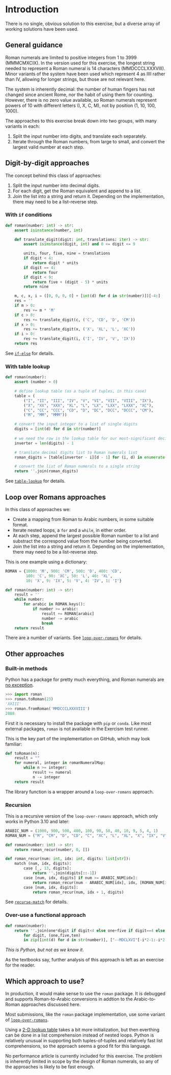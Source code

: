 # Introduction

There is no single, obvious solution to this exercise, but a diverse array of working solutions have been used.

## General guidance

Roman numerals are limited to positive integers from 1 to 3999 (MMMCMXCIX).
In the version used for this exercise, the longest string needed to represent a Roman numeral is 14 characters (MMDCCCLXXXVIII).
Minor variants of the system have been used which represent 4 as IIII rather than IV, allowing for longer strings, but those are not relevant here.

The system is inherently decimal: the number of human fingers has not changed since ancient Rome, nor the habit of using them for counting.
However, there is no zero value available, so Roman numerals represent powers of 10 with different letters (I, X, C, M), not by position (1, 10, 100, 1000).

The approaches to this exercise break down into two groups, with many variants in each:
1. Split the input number into digits, and translate each separately.
2. Iterate through the Roman numbers, from large to small, and convert the largest valid number at each step.

## Digit-by-digit approaches

The concept behind this class of approaches:
1.  Split the input number into decimal digits.
2.  For each digit, get the Roman equivalent and append to a list.
3.  Join the list into a string and return it.
Depending on the implementation, there may need to be a list-reverse step.

### With `if` conditions

```python
def roman(number: int) -> str:
    assert isinstance(number, int)

    def translate_digit(digit: int, translations: iter) -> str:
        assert isinstance(digit, int) and 0 <= digit <= 9

        units, four, five, nine = translations
        if digit < 4:
            return digit * units
        if digit == 4:
            return four
        if digit < 9:
            return five + (digit - 5) * units
        return nine

    m, c, x, i = ([0, 0, 0, 0] + [int(d) for d in str(number)])[-4:]
    res = ''
    if m > 0:
        res += m * 'M'
    if c > 0:
        res += translate_digit(c, ('C', 'CD', 'D', 'CM'))
    if x > 0:
        res += translate_digit(x, ('X', 'XL', 'L', 'XC'))
    if i > 0:
        res += translate_digit(i, ('I', 'IV', 'V', 'IX'))
    return res
```

See [`if-else`][if-else] for details.

### With table lookup

```python
def roman(number):
    assert (number > 0)

    # define lookup table (as a tuple of tuples, in this case)
    table = (
        ("I", "II", "III", "IV", "V", "VI", "VII", "VIII", "IX"),
        ("X", "XX", "XXX", "XL", "L", "LX", "LXX", "LXXX", "XC"),
        ("C", "CC", "CCC", "CD", "D", "DC", "DCC", "DCCC", "CM"),
        ("M", "MM", "MMM"))

    # convert the input integer to a list of single digits
    digits = [int(d) for d in str(number)]
    
    # we need the row in the lookup table for our most-significant decimal digit
    inverter = len(digits) - 1 

    # translate decimal digits list to Roman numerals list
    roman_digits = [table[inverter - i][d - 1] for (i, d) in enumerate(digits) if d != 0]

    # convert the list of Roman numerals to a single string
    return ''.join(roman_digits)
```

See [`table-lookup`][table-lookup] for details.


## Loop over Romans approaches

In this class of approaches we:
- Create a mapping from Roman to Arabic numbers, in some suitable format.
- Iterate nested loops, a `for` and a `while`, in either order.
- At each step, append the largest possible Roman number to a list and substract the correspond value from the number being converted.
- Join the list into a string and return it.
Depending on the implementation, there may need to be a list-reverse step.

This is one example using a dictionary:

```python
ROMAN = {1000: 'M', 900: 'CM', 500: 'D', 400: 'CD',
         100: 'C', 90: 'XC', 50: 'L', 40: 'XL',
         10: 'X', 9: 'IX', 5: 'V', 4: 'IV', 1: 'I'}

def roman(number: int) -> str:
    result = ''
    while number:
        for arabic in ROMAN.keys():
            if number >= arabic: 
                result += ROMAN[arabic]
                number -= arabic
                break
    return result
```

There are a number of variants.
See [`loop-over-romans`][loop-over-romans] for details.

## Other approaches

### Built-in methods

Python has a package for pretty much everything, and Roman numerals are [no exception][roman-module].

```python
>>> import roman
>>> roman.toRoman(23)
'XXIII'
>>> roman.fromRoman('MMDCCCLXXXVIII')
2888
```

First it is necessary to install the package with `pip` or `conda`.
Like most external packages, `roman` is not available in the Exercism test runner.

This is the key part of the implementation on GitHub, which may look familiar:

```python
def toRoman(n):
    result = ""
    for numeral, integer in romanNumeralMap:
        while n >= integer:
            result += numeral
            n -= integer
    return result
```

The library function is a wrapper around a `loop-over-romans` approach.

### Recursion

This is a recursive version of the `loop-over-romans` approach, which only works in Python 3.10 and later:

```python
ARABIC_NUM = (1000, 900, 500, 400, 100, 90, 50, 40, 10, 9, 5, 4, 1)
ROMAN_NUM = ("M", "CM", "D", "CD", "C", "XC", "L", "XL", "X", "IX", "V", "IV", "I")

def roman(number: int) -> str:
    return roman_recur(number, 0, [])

def roman_recur(num: int, idx: int, digits: list[str]):
    match (num, idx, digits):
        case [_, 13, digits]:
            return ''.join(digits[::-1])
        case [num, idx, digits] if num >= ARABIC_NUM[idx]:
            return roman_recur(num - ARABIC_NUM[idx], idx, [ROMAN_NUM[idx],] + digits)
        case [num, idx, digits]:
            return roman_recur(num, idx + 1, digits)
```

See  [`recurse-match`][recurse-match] for details.


### Over-use a functional approach

```python
def roman(number):
    return ''.join(one*digit if digit<4 else one+five if digit==4 else five+one*(digit-5) if digit<9 else one+ten
        for digit, (one,five,ten)
        in zip([int(d) for d in str(number)], ["--MDCLXVI"[-i*2-1:-i*2-4:-1] for i in range(len(str(number))-1,-1,-1)]))
```

*This is Python, but not as we know it*.

As the textbooks say, further analysis of this approach is left as an exercise for the reader.

## Which approach to use?

In production, it would make sense to use the `roman` package.
It is debugged and supports Roman-to-Arabic conversions in addtion to the Arabic-to-Roman approaches discussed here.

Most submissions, like the `roman` package implementation, use some variant of [`loop-over-romans`][loop-over-romans].

Using a [2-D lookup table][table-lookup] takes a bit more initialization, but then everthing can be done in a list comprehension instead of nested loops.
Python is relatively unusual in supporting both tuples-of-tuples and relatively fast list comprehensions, so the approach seems a good fit for this language.

No performance article is currently included for this exercise.
The problem is inherently limited in scope by the design of Roman numerals, so any of the approaches is likely to be fast enough.



[if-else]: https://exercism.org/tracks/python/exercises/roman-numerals/approaches/if-else
[table-lookup]: https://exercism.org/tracks/python/exercises/roman-numerals/approaches/table-lookup
[loop-over-romans]: https://exercism.org/tracks/python/exercises/roman-numerals/approaches/loop-over-roman
[recurse-match]: https://exercism.org/tracks/python/exercises/roman-numerals/approaches/recurse-match
[roman-module]: https://github.com/zopefoundation/roman

